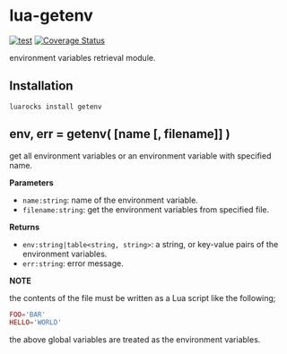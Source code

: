 lua-getenv
=======

[![test](https://github.com/mah0x211/lua-getenv/actions/workflows/test.yml/badge.svg)](https://github.com/mah0x211/lua-getenv/actions/workflows/test.yml)
[![Coverage Status](https://coveralls.io/repos/github/mah0x211/lua-getenv/badge.svg?branch=master)](https://coveralls.io/github/mah0x211/lua-getenv?branch=master)

environment variables retrieval module.


## Installation

```
luarocks install getenv
```

## env, err = getenv( [name [, filename]] )

get all environment variables or an environment variable with specified name.

**Parameters**

- `name:string`: name of the environment variable.
- `filename:string`: get the environment variables from specified file.

**Returns**

- `env:string|table<string, string>`: a string, or key-value pairs of the environment variables.
- `err:string`: error message.

**NOTE**

the contents of the file must be written as a Lua script like the following;

```lua
FOO='BAR'
HELLO='WORLD'
```

the above global variables are treated as the environment variables.

